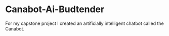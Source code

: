 # Canabot-Ai-Budtender
For my capstone project I created an artificially intelligent chatbot called the Canabot.

